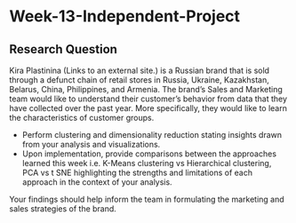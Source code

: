 # Week-13-Independent-Project

## Research Question

Kira Plastinina (Links to an external site.) is a Russian brand that is sold through a defunct chain of retail stores in Russia, Ukraine, Kazakhstan, Belarus, China, Philippines, and Armenia. The brand’s Sales and Marketing team would like to understand their customer’s behavior from data that they have collected over the past year. More specifically, they would like to learn the characteristics of customer groups.


- Perform clustering and dimensionality reduction stating insights drawn from your analysis and visualizations.
- Upon implementation, provide comparisons between the approaches learned this week i.e. K-Means clustering vs Hierarchical clustering, PCA vs t SNE highlighting the strengths and limitations of each approach in the context of your analysis. 


Your findings should help inform the team in formulating the marketing and sales strategies of the brand. 
